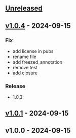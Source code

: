 <a name="unreleased"></a>
## [Unreleased]


<a name="v1.0.4"></a>
## [v1.0.4] - 2024-09-15
### Fix
- add license in pubs
- rename file
- add freezed_annotation
- remove test
- add closure

### Release
- 1.0.3


<a name="v1.0.1"></a>
## [v1.0.1] - 2024-09-15

<a name="v1.0.0"></a>
## v1.0.0 - 2024-09-15

[Unreleased]: y/compare/v1.0.4...HEAD
[v1.0.4]: y/compare/v1.0.1...v1.0.4
[v1.0.1]: y/compare/v1.0.0...v1.0.1

